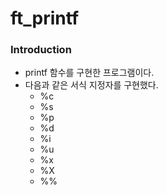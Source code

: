# ft_printf
### Introduction
- printf 함수를 구현한 프로그램이다.
- 다음과 같은 서식 지정자를 구현했다.
  - %c
  - %s
  - %p
  - %d
  - %i
  - %u
  - %x
  - %X
  - %%
